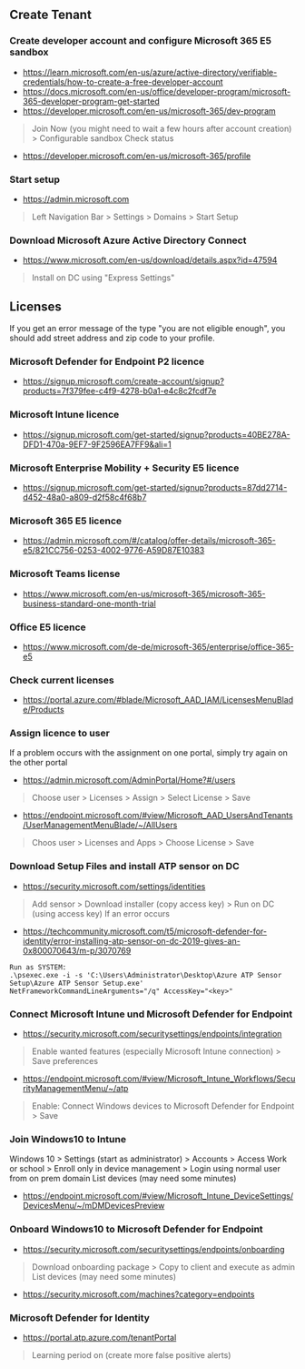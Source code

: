 ## Create Tenant
### Create developer account and configure Microsoft 365 E5 sandbox
* https://learn.microsoft.com/en-us/azure/active-directory/verifiable-credentials/how-to-create-a-free-developer-account
* https://docs.microsoft.com/en-us/office/developer-program/microsoft-365-developer-program-get-started
* https://developer.microsoft.com/en-us/microsoft-365/dev-program
> Join Now (you might need to wait a few hours after account creation) > Configurable sandbox
Check status
* https://developer.microsoft.com/en-us/microsoft-365/profile

### Start setup
* https://admin.microsoft.com
> Left Navigation Bar > Settings > Domains > Start Setup

### Download Microsoft Azure Active Directory Connect 
* https://www.microsoft.com/en-us/download/details.aspx?id=47594
> Install on DC using "Express Settings"

## Licenses
If you get an error message of the type "you are not eligible enough", you should add street address and zip code to your profile.

### Microsoft Defender for Endpoint P2 licence
* https://signup.microsoft.com/create-account/signup?products=7f379fee-c4f9-4278-b0a1-e4c8c2fcdf7e

### Microsoft Intune licence
* https://signup.microsoft.com/get-started/signup?products=40BE278A-DFD1-470a-9EF7-9F2596EA7FF9&ali=1

### Microsoft Enterprise Mobility + Security E5 licence 
* https://signup.microsoft.com/get-started/signup?products=87dd2714-d452-48a0-a809-d2f58c4f68b7

### Microsoft 365 E5 licence
* https://admin.microsoft.com/#/catalog/offer-details/microsoft-365-e5/821CC756-0253-4002-9776-A59D87E10383

### Microsoft Teams license
* https://www.microsoft.com/en-us/microsoft-365/microsoft-365-business-standard-one-month-trial

### Office E5 licence
* https://www.microsoft.com/de-de/microsoft-365/enterprise/office-365-e5

### Check current licenses
* https://portal.azure.com/#blade/Microsoft_AAD_IAM/LicensesMenuBlade/Products

### Assign licence to user
If a problem occurs with the assignment on one portal, simply try again on the other portal
* https://admin.microsoft.com/AdminPortal/Home?#/users
> Choose user > Licenses > Assign > Select License > Save
* https://endpoint.microsoft.com/#view/Microsoft_AAD_UsersAndTenants/UserManagementMenuBlade/~/AllUsers
> Choos user > Licenses and Apps > Choose License > Save

### Download Setup Files and install ATP sensor on DC
* https://security.microsoft.com/settings/identities
> Add sensor > Download installer (copy access key) > Run on DC (using access key)
If an error occurs
* https://techcommunity.microsoft.com/t5/microsoft-defender-for-identity/error-installing-atp-sensor-on-dc-2019-gives-an-0x800070643/m-p/3070769
```
Run as SYSTEM:
.\psexec.exe -i -s 'C:\Users\Administrator\Desktop\Azure ATP Sensor Setup\Azure ATP Sensor Setup.exe' NetFrameworkCommandLineArguments="/q" AccessKey="<key>"
```

### Connect Microsoft Intune und Microsoft Defender for Endpoint
* https://security.microsoft.com/securitysettings/endpoints/integration
> Enable wanted features (especially Microsoft Intune connection) > Save preferences
* https://endpoint.microsoft.com/#view/Microsoft_Intune_Workflows/SecurityManagementMenu/~/atp
> Enable: Connect Windows devices to Microsoft Defender for Endpoint > Save

### Join Windows10 to Intune
Windows 10 > Settings (start as administrator) > Accounts > Access Work or school > Enroll only in device management > Login using normal user from on prem domain
List devices (may need some minutes)
* https://endpoint.microsoft.com/#view/Microsoft_Intune_DeviceSettings/DevicesMenu/~/mDMDevicesPreview

### Onboard Windows10 to Microsoft Defender for Endpoint
* https://security.microsoft.com/securitysettings/endpoints/onboarding
> Download onboarding package > Copy to client and execute as admin
List devices (may need some minutes)
* https://security.microsoft.com/machines?category=endpoints

### Microsoft Defender for Identity
* https://portal.atp.azure.com/tenantPortal
> Learning period on (create more false positive alerts)

